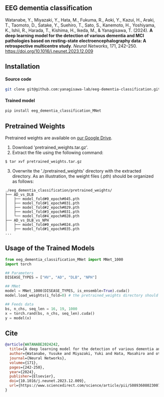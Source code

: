 ## EEG dementia classification
Watanabe, Y., Miyazaki, Y., Hata, M., Fukuma, R., Aoki, Y., Kazui, H., Araki, T., Taomoto, D., Satake, Y., Suehiro, T., Sato, S., Kanemoto, H., Yoshiyama, K., Ishii, R., Harada, T., Kishima, H., Ikeda, M., & Yanagisawa, T. (2024). **A deep learning model for the detection of various dementia and MCI pathologies based on resting-state electroencephalography data: A retrospective multicentre study**. *Neural Networks*, 171, 242–250. https://doi.org/10.1016/j.neunet.2023.12.009

## Installation
#### Source code
``` bash
git clone git@github.com:yanagisawa-lab/eeg-dementia-classification.git
```
#### Trained model
``` bash
pip install eeg_dementia_classification_MNet
```


## Pretrained Weights
Pretrained weights are available on [our Google Drive](https://drive.google.com/file/d/1QZYlEtcd4Szf5K55cNrSxalHcW6UjkaF/view?usp=sharing).
1. Download 'pretrained_weights.tar.gz'.
2. Extract the file using the following command:
``` bash
$ tar xvf pretrained_weights.tar.gz
```
3. Overwrite the './pretrained_weights' directory with the extracted directory. As an illustration, the weight files (.pth) should be organized as follows:
```
./eeg_dementia_classification/pretrained_weights/
├── AD_vs_DLB
│   ├── model_fold#0_epoch#045.pth
│   ├── model_fold#1_epoch#031.pth
│   ├── model_fold#2_epoch#029.pth
│   ├── model_fold#3_epoch#031.pth
│   └── model_fold#4_epoch#028.pth
├── AD_vs_DLB_vs_NPH
│   ├── model_fold#0_epoch#024.pth
│   ├── model_fold#1_epoch#035.pth
...
```

## Usage of the Trained Models
``` python
from eeg_dementia_classification_MNet import MNet_1000
import torch

## Parameters
DISEASE_TYPES = ["HV", "AD", "DLB", "NPH"]

## MNet
model = MNet_1000(DISEASE_TYPES, is_ensemble=True).cuda()
model.load_weights(i_fold=0) # the pretrained_weights directory should be located at the current working directory

## Feeds data
bs, n_chs, seq_len = 16, 19, 1000
x = torch.rand(bs, n_chs, seq_len).cuda()
y = model(x)
```

## Cite
``` bibtex
@article{WATANABE2024242,
  title={A deep learning model for the detection of various dementia and MCI pathologies based on resting-state electroencephalography data: A retrospective multicentre study},
  author={Watanabe, Yusuke and Miyazaki, Yuki and Hata, Masahiro and others},
  journal={Neural Networks},
  volume={171},
  pages={242-250},
  year={2024},
  publisher={Elsevier},
  doi={10.1016/j.neunet.2023.12.009},
  url={https://www.sciencedirect.com/science/article/pii/S0893608023007037}
}
```
